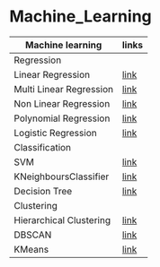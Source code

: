# Machine_Learning



|Machine learning|links|
|--------------------------------------------|-------------------------------------------------------|
|Regression|
|Linear Regression|[link](https://github.com/Kishankumar1328/C02-EMMISSION-BY-USING-SINGLE-LINEAR-REGRESSION-)
|Multi Linear Regression|[link](https://github.com/Kishankumar1328/CO2-EMMISION-Multiple-linear-Regression-)
|Non Linear Regression|[link](https://github.com/Kishankumar1328/Non-Linear-Regression)
|Polynomial Regression|[link](https://github.com/Kishankumar1328/polynomial-regression)
|Logistic Regression|[link](https://github.com/Kishankumar1328/logistic-Regression)
|Classification|
|SVM|[link](https://github.com/Kishankumar1328/SVM)
|KNeighboursClassifier|[link](https://github.com/Kishankumar1328/KNeighboursClassifier)
|Decision Tree|[link](https://github.com/Kishankumar1328/Decision_Tree)
|Clustering|
|Hierarchical Clustering|[link](https://github.com/Kishankumar1328/Hierarchical-Clustering)
|DBSCAN|[link](https://github.com/Kishankumar1328/DBSCAN-Clustering)
|KMeans|[link](https://github.com/Kishankumar1328/KMeans)
